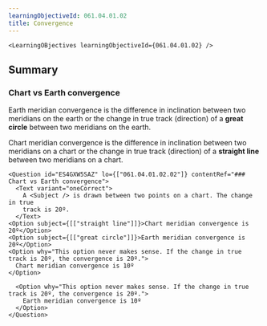 ```yaml
---
learningObjectiveId: 061.04.01.02
title: Convergence
---
```


```tsx eval
<LearningOBjectives learningObjectiveId={061.04.01.02} />
```

## Summary

### Chart vs Earth convergence

Earth meridian convergence is the difference in inclination between two
meridians on the earth or the change in true track (direction) of a **great
circle** between two meridians on the earth.

Chart meridian convergence is the difference in inclination between two
meridians on a chart or the change in true track (direction) of a **straight
line** between two meridians on a chart.

```tsx
<Question id="ES4GXW5SAZ" lo={["061.04.01.02.02"]} contentRef="### Chart vs Earth convergence">
  <Text variant="oneCorrect">
    A <Subject /> is drawn between two points on a chart. The change in true
    track is 20º.
  </Text>
<Option subject={[["straight line"]]}>Chart meridian convergence is 20º</Option>
<Option subject={[["great circle"]]}>Earth meridian convergence is 20º</Option>
<Option why="This option never makes sense. If the change in true track is 20º, the convergence is 20º.">
  Chart meridian convergence is 10º
</Option>

  <Option why="This option never makes sense. If the change in true track is 20º, the convergence is 20º.">
    Earth meridian convergence is 10º
  </Option>
</Question>
```
